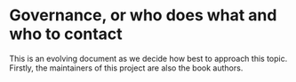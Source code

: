 # Governance, or who does what and who to contact

This is an evolving document as we decide how best to approach this topic.
Firstly, the maintainers of this project are also the book authors. 
